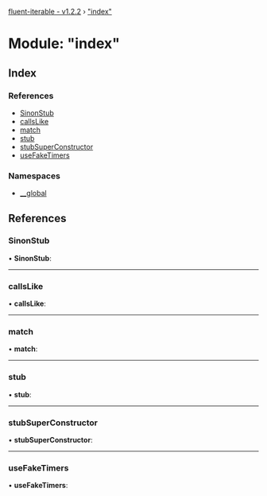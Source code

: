 [fluent-iterable - v1.2.2](../README.md) › ["index"](_index_.md)

# Module: "index"

## Index

### References

* [SinonStub](_index_.md#sinonstub)
* [callsLike](_index_.md#callslike)
* [match](_index_.md#match)
* [stub](_index_.md#stub)
* [stubSuperConstructor](_index_.md#stubsuperconstructor)
* [useFakeTimers](_index_.md#usefaketimers)

### Namespaces

* [__global](_index_.__global.md)

## References

###  SinonStub

• **SinonStub**:

___

###  callsLike

• **callsLike**:

___

###  match

• **match**:

___

###  stub

• **stub**:

___

###  stubSuperConstructor

• **stubSuperConstructor**:

___

###  useFakeTimers

• **useFakeTimers**:
